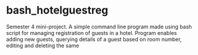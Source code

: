 # bash_hotelguestreg
Semester 4 mini-project. A simple command line program made using bash script for managing registration of guests in a hotel. Program enables adding new guests, querying details of a guest based on room number, editing and deleting the same
